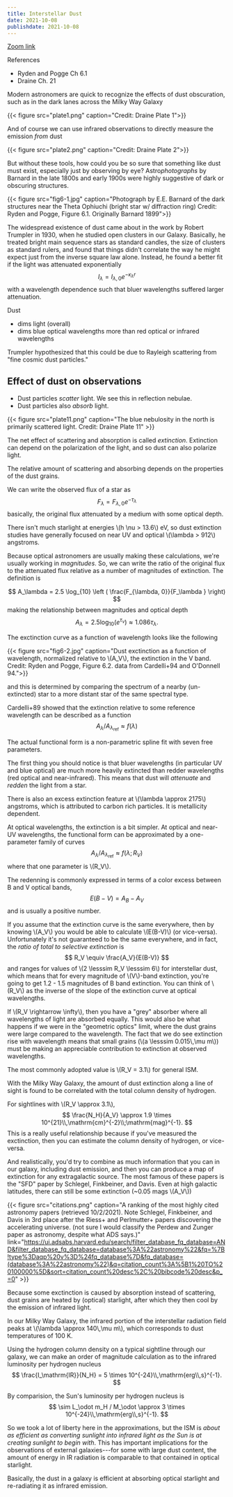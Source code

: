 ```yaml
---
title: Interstellar Dust
date: 2021-10-08
publishdate: 2021-10-08
---
```


[Zoom link](https://psu.mediaspace.kaltura.com/media/Astro+542A+Oct+8/1_m09odw6b)

References
* Ryden and Pogge Ch 6.1
* Draine Ch. 21

Modern astronomers are quick to recognize the effects of dust obscuration, such as in the dark lanes across the Milky Way Galaxy

{{< figure src="plate1.png" caption="Credit: Draine Plate 1">}}

And of course we can use infrared observations to directly measure the emission *from* dust

{{< figure src="plate2.png" caption="Credit: Draine Plate 2">}}

But without these tools, how could you be so sure that something like dust must exist, especially just by observing by eye? Astro*photographs* by Barnard in the late 1800s and early 1900s were highly suggestive of dark or obscuring structures.

{{< figure src="fig6-1.jpg" caption="Photograph by E.E. Barnard of the dark structures near the Theta Ophiuchi (bright star w/ diffraction ring) Credit: Ryden and Pogge, Figure 6.1. Originally Barnard 1899">}}

The widespread existence of dust came about in the work by Robert Trumpler in 1930, when he studied open clusters in our Galaxy. Basically, he treated bright main sequence stars as standard candles, the size of clusters as standard rulers, and found that things didn't correlate the way he might expect just from the inverse square law alone. Instead, he found a better fit if the light was attenuated exponentially
$$
I_\lambda = I_{\lambda, 0} e^{-\kappa_\lambda r}
$$
with a wavelength dependence such that bluer wavelengths suffered larger attenuation. 

Dust 
* dims light (overall)
* dims blue optical wavelengths more than red optical or infrared wavelengths

Trumpler hypothesized that this could be due to Rayleigh scattering from "fine cosmic dust particles."

## Effect of dust on observations

* Dust particles *scatter* light. We see this in reflection nebulae.
* Dust particles also *absorb* light.

{{< figure src="plate11.png" caption="The blue nebulosity in the north is primarily scattered light. Credit: Draine Plate 11" >}}

The net effect of scattering and absorption is called *extinction*.  Extinction can depend on the polarization of the light, and so dust can also polarize light.

The relative amount of scattering and absorbing depends on the properties of the dust grains.

We can write the observed flux of a star as
$$
F_\lambda = F_{\lambda, 0} e^{-\tau_\lambda}
$$
basically, the original flux attenuated by a medium with some optical depth. 

There isn't much starlight at energies \\(h \nu > 13.6\\) eV, so dust extinction studies have generally focused on near UV and optical \\(\lambda > 912\\) angstroms.

Because optical astronomers are usually making these calculations, we're usually working in *magnitudes*. So, we can write the ratio of the original flux to the attenuated flux relative as a number of magnitudes of extinction. The definition is 

$$
A_\lambda = 2.5 \log_{10} \left ( \frac{F_{\lambda, 0}}{F_\lambda } \right)
$$
making the relationship between magnitudes and optical depth
$$
A_\lambda = 2.5 \log_{10}(e^{\tau_\nu}) \approx 1.086 \tau_\lambda.
$$

The exctinction curve as a function of wavelength looks like the following 

{{< figure src="fig6-2.jpg" caption="Dust exctinction as a function of wavelength, normalized relative to \\(A_V\\), the extinction in the V band. Credit: Ryden and Pogge, Figure 6.2. data from Cardelli+94 and O'Donnell 94.">}}

and this is determined by comparing the spectrum of a nearby (un-extincted) star to a more distant star of the same spectral type. 

Cardelli+89 showed that the extinction relative to some reference wavelength can be described as a function
$$
A_\lambda / A_{\lambda_\mathrm{ref}} \approx f(\lambda)
$$

The actual functional form is a non-parametric spline fit with seven free parameters.

The first thing you should notice is that bluer wavelengths (in particular UV and blue optical) are much more heavily extincted than redder wavelengths (red optical and near-infrared). This means that dust will *attenuate* and *redden* the light from a star.

There is also an excess extinction feature at \\(\lambda \approx 2175\\) angstroms, which is attributed to carbon rich particles. It is metallicity dependent.

At optical wavelengths, the extinction is a bit simpler. At optical and near-UV wavelengths, the functional form can be approximated by a one-parameter family of curves
$$
A_\lambda / A_{\lambda_\mathrm{ref}} \approx f(\lambda; R_V)
$$
where that one parameter is \\(R_V\\).

The redenning is commonly expressed in terms of a color excess between B and V optical bands,
$$
E(B-V) = A_B - A_V
$$
and is usually a positive number.

If you assume that the extinction curve is the same everywhere, then by knowing \\(A_V\\) you would be able to calculate \\(E(B-V)\\) (or vice-versa). Unfortunately it's not guaranteed to be the same everywhere, and in fact, the *ratio of total to selective extinction* is 
$$
R_V \equiv \frac{A_V}{E(B-V)}
$$
and ranges for values of \\(2 \lesssim R_V \lesssim 6\\) for interstellar dust, which means that for every magnitude of \\(V\\)-band extinction, you're going to get 1.2 - 1.5 magnitudes of B band extinction. You can think of \\(R_V\\) as the inverse of the slope of the extinction curve at optical wavelengths.

If \\(R_V \rightarrow \infty\\), then you have a "grey" absorber where all wavelengths of light are absorbed equally. This would also be what happens if we were in the "geometric optics" limit, where the dust grains were large compared to the wavelength. The fact that we do see extinction rise with wavelength means that small grains (\\(a \lesssim 0.015\\,\mu m\\)) must be making an appreciable contribution to extinction at observed wavelengths.

The most commonly adopted value is \\(R_V = 3.1\\) for general ISM.

With the Milky Way Galaxy, the amount of dust extinction along a line of sight is found to be correlated with the total column density of hydrogen.

For sightlines with  \\(R_V \approx 3.1\\),
$$
\frac{N_H}{A_V} \approx 1.9 \times 10^{21}\\,\mathrm{cm}^{-2}\\;\mathrm{mag}^{-1}.
$$
This is a really useful relationship because if you've measured the exctinction, then you can estimate the column density of hydrogen, or vice-versa.

And realistically, you'd try to combine as much information that you can in our galaxy, including dust emission, and then you can produce a map of extinction for any extragalactic source. The most famous of these papers is the "SFD" paper by Schlegel, Finkbeiner, and Davis. Even at high galactic latitudes, there can still be some extinction (~0.05 mags \\(A_V\\))

{{< figure src="citations.png" caption="A ranking of the most highly cited astronomy papers (retrieved 10/2/2021). Note Schlegel, Finkbeiner, and Davis in 3rd place after the Riess+ and Perlmutter+ papers discovering the accelerating universe. (not sure I would classify the Perdew and Zunger paper as astronomy, despite what ADS says.)" link="https://ui.adsabs.harvard.edu/search/filter_database_fq_database=AND&filter_database_fq_database=database%3A%22astronomy%22&fq=%7B!type%3Daqp%20v%3D%24fq_database%7D&fq_database=(database%3A%22astronomy%22)&q=citation_count%3A%5B1%20TO%20100000%5D&sort=citation_count%20desc%2C%20bibcode%20desc&p_=0" >}}

Because some exctinction is caused by absorption instead of scattering, dust grains are heated by (optical) starlight, after which they then cool by the emission of infrared light.

In our Milky Way Galaxy, the infrared portion of the interstellar radiation field peaks at \\(\lambda \approx 140\\,\mu m\\), which corresponds to dust temperatures of 100 K. 

Using the hydrogen column density on a typical sightline through our galaxy, we can make an order of magnitude calculation as to the infrared luminosity per hydrogen nucleus
$$
\frac{I_\mathrm{IR}}{N_H} = 5 \times 10^{-24}\\,\mathrm{erg\\,s}^{-1}.
$$

By comparision, the Sun's luminosity per hydrogen nucleus is
$$
\sim L_\odot m_H / M_\odot \approx 3 \times 10^{-24}\\,\mathrm{erg\\,s}^{-1}.
$$

So we took a lot of liberty here in the approximations, but the ISM is *about as efficient as converting sunlight into infrared light as the Sun is at creating sunlight to begin with*. This has important implications for the observations of external galaxies---for some with large dust content, the amount of energy in IR radiation is comparable to that contained in optical starlight.

Basically, the dust in a galaxy is efficient at absorbing optical starlight and re-radiating it as infrared emission.